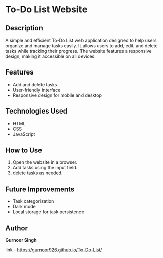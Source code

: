 # To-Do List Website

## Description
A simple and efficient To-Do List web application designed to help users organize and manage tasks easily. It allows users to add, edit, and delete tasks while tracking their progress. The website features a responsive design, making it accessible on all devices.

## Features
- Add and delete tasks
- User-friendly interface
- Responsive design for mobile and desktop

## Technologies Used
- HTML
- CSS
- JavaScript

## How to Use
1. Open the website in a browser.
2. Add tasks using the input field.
3. delete tasks as needed.

## Future Improvements
- Task categorization
- Dark mode
- Local storage for task persistence

## Author
**Gurnoor Singh**

link - https://gurnoor926.github.io/To-Do-List/
